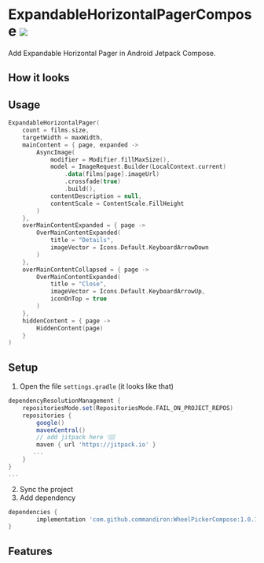 # ExpandableHorizontalPagerCompose  [![](https://jitpack.io/v/commandiron/WheelPickerCompose.svg)](https://jitpack.io/#commandiron/WheelPickerCompose)

Add Expandable Horizontal Pager in Android Jetpack Compose.

## How it looks

## Usage

```kotlin
ExpandableHorizontalPager(
    count = films.size,
    targetWidth = maxWidth,
    mainContent = { page, expanded ->
        AsyncImage(
            modifier = Modifier.fillMaxSize(),
            model = ImageRequest.Builder(LocalContext.current)
                .data(films[page].imageUrl)
                .crossfade(true)
                .build(),
            contentDescription = null,
            contentScale = ContentScale.FillHeight
        )
    },
    overMainContentExpanded = { page ->
        OverMainContentExpanded(
            title = "Details",
            imageVector = Icons.Default.KeyboardArrowDown
        )
    },
    overMainContentCollapsed = { page ->
        OverMainContentExpanded(
            title = "Close",
            imageVector = Icons.Default.KeyboardArrowUp,
            iconOnTop = true
        )
    },
    hiddenContent = { page ->
        HiddenContent(page)
    }
)
```


## Setup
1. Open the file `settings.gradle` (it looks like that)
```groovy
dependencyResolutionManagement {
    repositoriesMode.set(RepositoriesMode.FAIL_ON_PROJECT_REPOS)
    repositories {
        google()
        mavenCentral()
        // add jitpack here 👇🏽
        maven { url 'https://jitpack.io' }
       ...
    }
} 
...
```
2. Sync the project
3. Add dependency
```groovy
dependencies {
        implementation 'com.github.commandiron:WheelPickerCompose:1.0.10'
}
```

## Features
